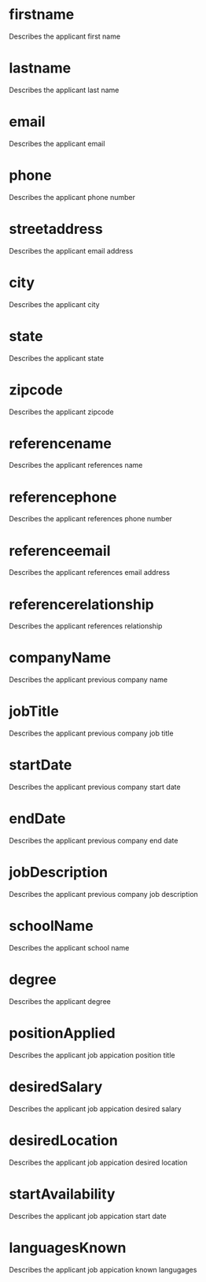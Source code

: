 # firstname

Describes the applicant first name

# lastname

Describes the applicant last name

# email

Describes the applicant email

# phone

Describes the applicant phone number

# streetaddress

Describes the applicant email address

# city

Describes the applicant city

# state

Describes the applicant state

# zipcode

Describes the applicant zipcode

# referencename

Describes the applicant references name

# referencephone

Describes the applicant references phone number

# referenceemail

Describes the applicant references email address

# referencerelationship

Describes the applicant references relationship

# companyName

Describes the applicant previous company name

# jobTitle

Describes the applicant previous company job title

# startDate

Describes the applicant previous company start date

# endDate

Describes the applicant previous company end date

# jobDescription

Describes the applicant previous company job description

# schoolName

Describes the applicant school name

# degree

Describes the applicant degree

# positionApplied

Describes the applicant job appication position title

# desiredSalary

Describes the applicant job appication desired salary

# desiredLocation

Describes the applicant job appication desired location
# startAvailability

Describes the applicant job appication start date

# languagesKnown

Describes the applicant job appication known langugages
